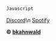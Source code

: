 ```js
Javascript
```

<!DOCTYPE html>
<html>
<body>

[Discord](https://discord.gg/9K6zB6fUfN)\n
[Spotify](https://open.spotify.com/user/4yzy8fn4farrgobe0p110l2z3)


</body>
</html>



**© [bkahnwald](https://github.com/bkahnwald)**
